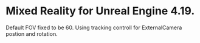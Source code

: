 # Mixed Reality for Unreal Engine 4.19.

Default FOV fixed to be 60.
Using tracking controll for ExternalCamera postion and rotation.
